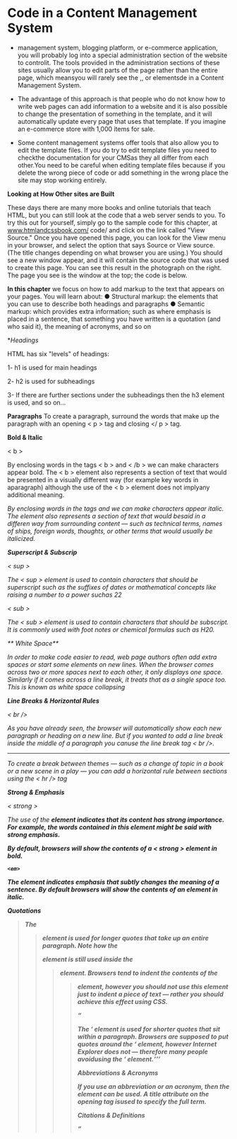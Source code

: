 # Code in a Content Management System
- management system, blogging platform, or e-commerce application, you will probably log into a special administration section of the website to controlit.
The tools provided in the administration sections of these sites usually allow you to edit parts of the page rather than the entire page, which meansyou will rarely see
the <html>,<head>, or <body> elementsde in a Content Management System.
  
- The advantage of this approach is that people who do not know how to write web pages can add information to a website and it is also possible to change
the presentation of something in the template, and it will automatically update every page that uses that template. If you imagine an e-commerce store with 1,000 items for sale.
  
 - Some content management systems offer tools that also allow you to edit the template files. If you do try to edit template files you need to checkthe documentation
 for your CMSas they all differ from each other.You need to be careful when editing template files because if you delete the wrong piece of code or add something in the
wrong place the site may stop working entirely.
  
  
  
 **Looking at How Other sites are Built**
  
These days there are many more books and online tutorials that teach HTML, but you can still look at the code that a web server sends to you. To try this
out for yourself, simply go to the sample code for this chapter, at www.htmlandcssbook.com/ code/ and click on the link called "View Source."
Once you have opened this page, you can look for the View menu in your browser, and select the option that says Source or View source. (The title changes
depending on what browser you are using.)
You should see a new window appear, and it will contain the source code that was used to create this page.
You can see this result in the photograph on the right. The page you see is the window at the top; the code is below.
  
  
**In this chapter** we focus on how to add markup to the text that
appears on your pages. You will learn about:
● Structural markup: the elements that you can use to
describe both headings and paragraphs
● Semantic markup: which provides extra information; such
as where emphasis is placed in a sentence, that something
you have written is a quotation (and who said it), the
meaning of acronyms, and so on
  
  
  **Headings*
  
HTML has six "levels" of
headings:
  
1- h1 is used for main headings
  
2- h2 is used for subheadings
  
3- If there are further sections
under the subheadings then the
h3 element is used, and so
on...
  
  
  **Paragraphs**
  To create a paragraph, surround the words that make up the paragraph with an opening < p > tag and closing </ p > tag.
  
  
  
  **Bold & Italic**
  
  < b > 
    
 By enclosing words in the tags < b > and < /b > we can make characters appear bold.
The < b > element also represents a section of text that would be presented in a visually different way (for example key words in aparagraph) although the use of
the < b > element does not implyany additional meaning.
    
    
  <i>
    
By enclosing words in the tags <i> and </i> we can make characters appear italic. The <i> element also represents a section of text that would besaid in a 
differen way from surrounding content — such as technical terms, names of ships, foreign words, thoughts, or other terms that would usually be italicized.

  
  
  **Superscript & Subscrip**
  
  < sup >
    
The < sup > element is used to contain characters that should be superscript such as the suffixes of dates or mathematical concepts like raising a number to a
power suchas 22

    
< sub >
  
The < sub > element is used to contain characters that should be subscript. It is commonly used with foot notes or chemical formulas such as H20.
  
  
 ** White Space**
  
  In order to make code easier to   read, web page authors often add extra spaces or start some elements on new lines.
When the browser comes across two or more spaces next to each other, it only displays one space.
Similarly if it comes across a line break, it treats that as a single space too. This is known as white space collapsing
  
  
  **Line Breaks & Horizontal Rules**
  
< br />
  
As you have already seen, the browser will automatically show each new paragraph or heading on a new line. But if you wanted to add a line break inside the
middle of a paragraph you canuse the line break tag < br />.
  
  
  
   <hr />
  
To create a break between themes — such as a change of topic in a book or a new scene in a play — you can add a horizontal rule between sections
using the < hr /> tag
  
  
  
  **Strong & Emphasis**
  
  < strong >
    
The use of the <strong> element indicates that its content has strong importance.
For example, the words contained in this element might be said with strong emphasis.
    
By default, browsers will show the contents of a < strong > element in bold.
    
    
    <em>
      
The <em> element indicates emphasis that subtly changes the meaning of a sentence.
By default browsers will show the contents of an <em> element in italic.

  
  **Quotations**
      
  <blockquote>
    
The <blockquote> element is used for longer quotes that take up an entire paragraph. Note how the <p> element is still used inside the <blockquote> element.
Browsers tend to indent the contents of the <blockquote> element, however you should not use this element just to indent a piece of text — rather you should
achieve this effect using CSS.
    
    
<q>
  
The <q> element is used for shorter quotes that sit within a paragraph. Browsers are supposed to put quotes around the <q> element, however Internet Explorer does not —
therefore many people avoidusing the <q> element.
  
  
 **Abbreviations & Acronyms**
  
  <abbr> 
    
If you use an abbreviation or an acronym, then the <abbr> element can be used. A title attribute on the opening tag isused to specify the full term.


    
 **Citations & Definitions**
    
    
    
  
